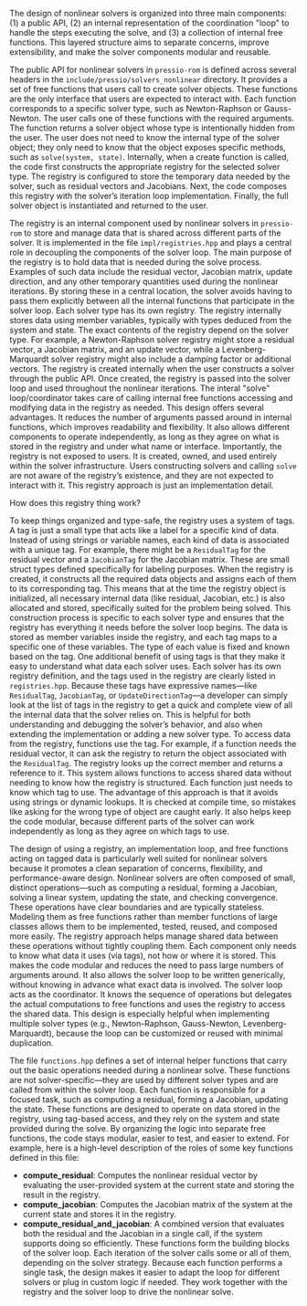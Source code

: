 The design of nonlinear solvers is organized into three main components:
(1) a public API, (2) an internal representation of the coordination "loop" to handle the steps executing the solve, and (3) a collection of internal free functions.
This layered structure aims to separate concerns, improve extensibility, and make the solver components modular and reusable.

The public API for nonlinear solvers in `pressio-rom` is defined across several headers in the `include/pressio/solvers_nonlinear` directory.
It provides a set of free functions that users call to create solver objects. These functions are the only interface that users are expected to interact with.
Each function corresponds to a specific solver type, such as Newton-Raphson or Gauss-Newton. The user calls one of these functions with the required arguments. The function returns a solver object whose type is intentionally hidden from the user. The user does not need to know the internal type of the solver object; they only need to know that the object exposes specific methods, such as `solve(system, state)`.
Internally, when a create function is called, the code first constructs the appropriate registry for the selected solver type. The registry is configured to store the temporary data needed by the solver, such as residual vectors and Jacobians. Next, the code composes this registry with the solver’s iteration loop implementation. Finally, the full solver object is instantiated and returned to the user.

The registry is an internal component used by nonlinear solvers in `pressio-rom` to store and manage data that is shared across different parts of the solver. It is implemented in the file `impl/registries.hpp` and plays a central role in decoupling the components of the solver loop.
The main purpose of the registry is to hold data that is needed during the solve process. Examples of such data include the residual vector, Jacobian matrix, update direction, and any other temporary quantities used during the nonlinear iterations. By storing these in a central location, the solver avoids having to pass them explicitly between all the internal functions that participate in the solver loop.
Each solver type has its own registry. The registry internally stores data using member variables, typically with types deduced from the system and state. The exact contents of the registry depend on the solver type. For example, a Newton-Raphson solver registry might store a residual vector, a Jacobian matrix, and an update vector, while a Levenberg-Marquardt solver registry might also include a damping factor or additional vectors.
The registry is created internally when the user constructs a solver through the public API.
Once created, the registry is passed into the solver loop and used throughout the nonlinear iterations.
The interal "solve" loop/coordinator takes care of calling internal free functions accessing and modifying data in the registry as needed.
This design offers several advantages. It reduces the number of arguments passed around in internal functions, which improves readability and flexibility.
It also allows different components to operate independently, as long as they agree on what is stored in the registry and under what name or interface.
Importantly, the registry is not exposed to users. It is created, owned, and used entirely within the solver infrastructure.
Users constructing solvers and calling `solve` are not aware of the registry’s existence, and they are not expected to interact with it.
This registry approach is just an implementation detail.

How does this registry thing work?

To keep things organized and type-safe, the registry uses a system of tags.
A tag is just a small type that acts like a label for a specific kind of data.
Instead of using strings or variable names, each kind of data is associated with a unique tag. For example, there might be a `ResidualTag` for the residual vector and a `JacobianTag` for the Jacobian matrix. These are small struct types defined specifically for labeling purposes.
When the registry is created, it constructs all the required data objects and assigns each of them to its corresponding tag. This means that at the time the registry object is initialized, all necessary internal data (like residual, Jacobian, etc.) is also allocated and stored, specifically suited for the problem being solved. This construction process is specific to each solver type and ensures that the registry has everything it needs before the solver loop begins.
The data is stored as member variables inside the registry, and each tag maps to a specific one of these variables. The type of each value is fixed and known based on the tag.
One additional benefit of using tags is that they make it easy to understand what data each solver uses.
Each solver has its own registry definition, and the tags used in the registry are clearly listed in `registries.hpp`. Because these tags have expressive names—like `ResidualTag`, `JacobianTag`, or `UpdateDirectionTag`—a developer can simply look at the list of tags in the registry to get a quick and complete view of all the internal data that the solver relies on. This is helpful for both understanding and debugging the solver’s behavior, and also when extending the implementation or adding a new solver type.
To access data from the registry, functions use the tag. For example, if a function needs the residual vector, it can ask the registry to return the object associated with the `ResidualTag`. The registry looks up the correct member and returns a reference to it.
This system allows functions to access shared data without needing to know how the registry is structured. Each function just needs to know which tag to use.
The advantage of this approach is that it avoids using strings or dynamic lookups. It is checked at compile time, so mistakes like asking for the wrong type of object are caught early. It also helps keep the code modular, because different parts of the solver can work independently as long as they agree on which tags to use.

The design of using a registry, an implementation loop, and free functions acting on tagged data is particularly well suited for nonlinear solvers because it promotes a clean separation of concerns, flexibility, and performance-aware design. Nonlinear solvers are often composed of small, distinct operations—such as computing a residual, forming a Jacobian, solving a linear system, updating the state, and checking convergence. These operations have clear boundaries and are typically stateless. Modeling them as free functions rather than member functions of large classes allows them to be implemented, tested, reused, and composed more easily.
The registry approach helps manage shared data between these operations without tightly coupling them.
Each component only needs to know what data it uses (via tags), not how or where it is stored.
This makes the code modular and reduces the need to pass large numbers of arguments around.
It also allows the solver loop to be written generically, without knowing in advance what exact data is involved.
The solver loop acts as the coordinator. It knows the sequence of operations but delegates the actual computations to free functions and uses the registry to access the shared data.
This design is especially helpful when implementing multiple solver types (e.g., Newton-Raphson, Gauss-Newton, Levenberg-Marquardt), because the loop can be customized or reused with minimal duplication.


The file `functions.hpp` defines a set of internal helper functions that carry out the basic operations needed during a nonlinear solve. These functions are not solver-specific—they are used by different solver types and are called from within the solver loop. Each function is responsible for a focused task, such as computing a residual, forming a Jacobian, updating the state.
These functions are designed to operate on data stored in the registry, using tag-based access, and they rely on the system and state provided during the solve.
By organizing the logic into separate free functions, the code stays modular, easier to test, and easier to extend.
For example, here is a high-level description of the roles of some key functions defined in this file:
* **compute\_residual**: Computes the nonlinear residual vector by evaluating the user-provided system at the current state and storing the result in the registry.
* **compute\_jacobian**: Computes the Jacobian matrix of the system at the current state and stores it in the registry.
* **compute\_residual\_and\_jacobian**: A combined version that evaluates both the residual and the Jacobian in a single call, if the system supports doing so efficiently.
These functions form the building blocks of the solver loop. Each iteration of the solver calls some or all of them, depending on the solver strategy.
Because each function performs a single task, the design makes it easier to adapt the loop for different solvers or plug in custom logic if needed.
They work together with the registry and the solver loop to drive the nonlinear solve.
